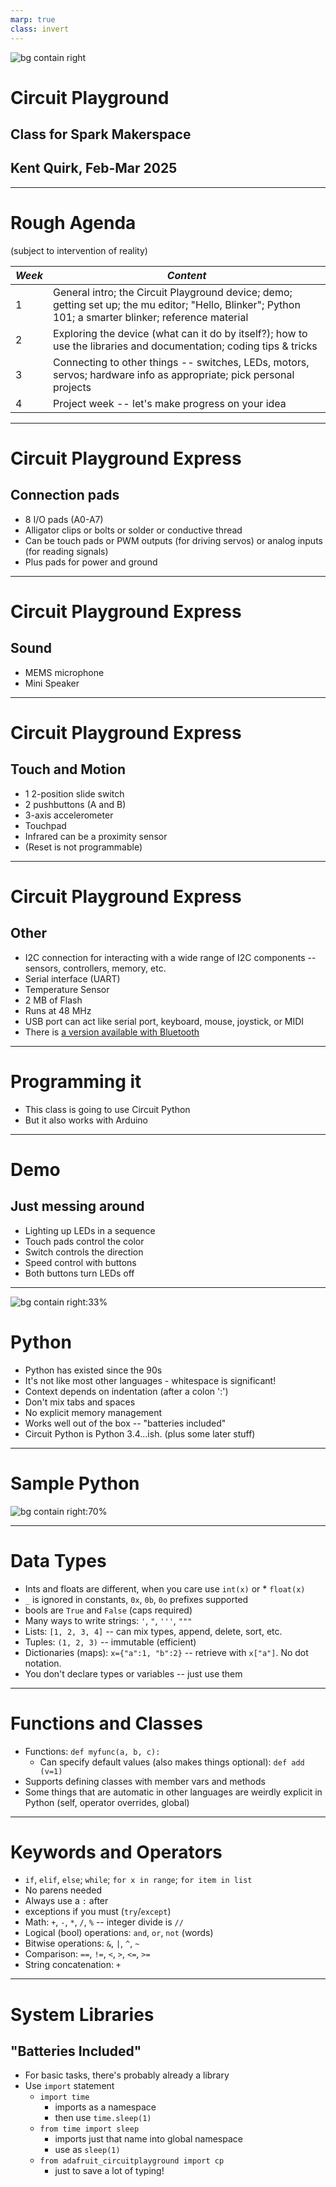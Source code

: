 ```yaml
---
marp: true
class: invert
---
```

![bg contain right](images/cp.png)

# Circuit Playground
## Class for Spark Makerspace
## Kent Quirk, Feb-Mar 2025

---

# Rough Agenda
(subject to intervention of reality)

*Week* | *Content*
-----|--------
1 | General intro; the Circuit Playground device; demo; getting set up; the mu editor; "Hello, Blinker"; Python 101; a smarter blinker; reference material
2 | Exploring the device (what can it do by itself?); how to use the libraries and documentation; coding tips & tricks
3 | Connecting to other things -- switches, LEDs, motors, servos; hardware info as appropriate; pick personal projects
4 | Project week -- let's make progress on your idea

---

# Circuit Playground Express
## Connection pads

* 8 I/O pads (A0-A7)
* Alligator clips or bolts or solder or conductive thread
* Can be touch pads or PWM outputs (for driving servos) or analog inputs (for reading signals)
* Plus pads for power and ground

---

# Circuit Playground Express
## Sound

* MEMS microphone
* Mini Speaker

---

# Circuit Playground Express
## Touch and Motion

* 1 2-position slide switch
* 2 pushbuttons (A and B)
* 3-axis accelerometer
* Touchpad
* Infrared can be a proximity sensor
* (Reset is not programmable)

---

# Circuit Playground Express
## Other

* I2C connection for interacting with a wide range of I2C components -- sensors, controllers, memory, etc.
* Serial interface (UART)
* Temperature Sensor
* 2 MB of Flash
* Runs at 48 MHz
* USB port can act like serial port, keyboard, mouse, joystick, or MIDI
* There is [a version available with Bluetooth](https://www.adafruit.com/product/4333)

---

# Programming it

* This class is going to use Circuit Python
* But it also works with Arduino


---

# Demo
## Just messing around

* Lighting up LEDs in a sequence
* Touch pads control the color
* Switch controls the direction
* Speed control with buttons
* Both buttons turn LEDs off

---

![bg contain right:33%](images/pylogo.png)

# Python

* Python has existed since the 90s
* It's not like most other languages - whitespace is significant!
* Context depends on indentation (after a colon ':')
* Don't mix tabs and spaces
* No explicit memory management
* Works well out of the box -- "batteries included"
* Circuit Python is Python 3.4...ish. (plus some later stuff)

---

# Sample Python

![bg contain right:70%](images/pythonSimple.png)

---

# Data Types

* Ints and floats are different, when you care use `int(x)` or * `float(x)`
* `_` is ignored in constants, `0x`, `0b`, `0o` prefixes supported
* bools are `True` and `False` (caps required)
* Many ways to write strings: `'`, `"`, `'''`, `"""`
* Lists: `[1, 2, 3, 4]` -- can mix types, append, delete, sort, etc.
* Tuples: `(1, 2, 3)` -- immutable (efficient)
* Dictionaries (maps): `x={"a":1, "b":2}` -- retrieve with `x["a"]`. No dot notation.
* You don't declare types or variables -- just use them

---

# Functions and Classes

* Functions: `def myfunc(a, b, c):`
  * Can specify default values (also makes things optional): `def add (v=1)`
* Supports defining classes with member vars and methods
* Some things that are automatic in other languages are weirdly explicit in Python (self, operator overrides, global)

---

# Keywords and Operators

* `if`, `elif`, `else`; `while`; `for x in range`; `for item in list`
* No parens needed
* Always use a `:` after
* exceptions if you must (`try`/`except`)
* Math: `+`, `-`, `*`, `/`, `%` -- integer divide is `//`
* Logical (bool) operations: `and`, `or`, `not` (words)
* Bitwise operations: `&`, `|`, `^`, `~`
* Comparison: `==`, `!=`, `<`, `>`, `<=`, `>=`
* String concatenation: `+`

---

# System Libraries
## "Batteries Included"

* For basic tasks, there's probably already a library
* Use `import` statement
    * `import time`
        * imports as a namespace
        * then use `time.sleep(1)`
    * `from time import sleep`
        * imports just that name into global namespace
        * use as `sleep(1)`
    * `from adafruit_circuitplayground import cp`
        * just to save a lot of typing!

